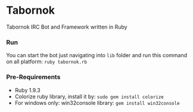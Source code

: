 Tabornok
========

Tabornok IRC Bot and Framework written in Ruby

### Run

You can start the bot just navigating into `lib` folder and run this command on all platform: `ruby tabornok.rb`

### Pre-Requirements

- Ruby 1.9.3
- Colorize ruby library, install it by: `sudo gem install colorize`
- For windows only: win32console library: `gem install win32console`